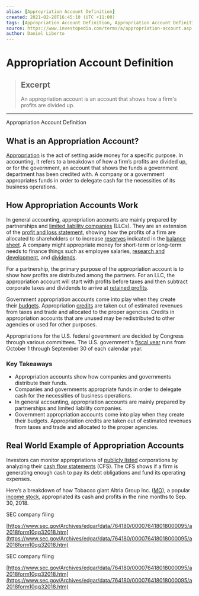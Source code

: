 ```yaml
---
alias: [Appropriation Account Definition]
created: 2021-02-28T16:45:10 (UTC +11:00)
tags: [Appropriation Account Definition, Appropriation Account Definition]
source: https://www.investopedia.com/terms/a/appropriation-account.asp
author: Daniel Liberto
---
```


# Appropriation Account Definition

> ## Excerpt
> An appropriation account is an account that shows how a firm's profits are divided up.

---

Appropriation Account Definition
## What is an Appropriation Account?

[Appropriation](https://www.investopedia.com/terms/a/appropriation.asp) is the act of setting aside money for a specific purpose. In accounting, it refers to a breakdown of how a firm’s profits are divided up, or for the government, an account that shows the funds a government department has been credited with. A company or a government appropriates funds in order to delegate cash for the necessities of its business operations. 

## How Appropriation Accounts Work

In general accounting, appropriation accounts are mainly prepared by partnerships and [limited liability companies](https://www.investopedia.com/terms/l/llc.asp) (LLCs). They are an extension of the [profit and loss statement](https://www.investopedia.com/terms/p/plstatement.asp), showing how the profits of a firm are allocated to shareholders or to increase [reserves](https://www.investopedia.com/terms/r/reservefund.asp) indicated in the [balance sheet](https://www.investopedia.com/terms/b/balancesheet.asp). A company might appropriate money for short-term or long-term needs to finance things such as employee salaries, [research and development](https://www.investopedia.com/terms/r/randd.asp), and [dividends](https://www.investopedia.com/terms/d/dividend.asp).

For a partnership, the primary purpose of the appropriation account is to show how profits are distributed among the partners. For an LLC, the appropriation account will start with profits before taxes and then subtract corporate taxes and dividends to arrive at [retained profits](https://www.investopedia.com/terms/r/retainedearnings.asp).

Government appropriation accounts come into play when they create their [budgets](https://www.investopedia.com/terms/b/budget.asp). Appropriation [credits](https://www.investopedia.com/terms/c/credit.asp) are taken out of estimated revenues from taxes and trade and allocated to the proper agencies. Credits in appropriation accounts that are unused may be redistributed to other agencies or used for other purposes.

Appropriations for the U.S. federal government are decided by Congress through various committees. The U.S. government's [fiscal year](https://www.investopedia.com/terms/f/fiscalyear.asp) runs from October 1 through September 30 of each calendar year.

### Key Takeaways

-   Appropriation accounts show how companies and governments distribute their funds.
-   Companies and governments appropriate funds in order to delegate cash for the necessities of business operations.
-   In general accounting, appropriation accounts are mainly prepared by partnerships and limited liability companies.
-   Government appropriation accounts come into play when they create their budgets. Appropriation credits are taken out of estimated revenues from taxes and trade and allocated to the proper agencies.

## Real World Example of Appropriation Accounts

Investors can monitor appropriations of [publicly listed](https://www.investopedia.com/terms/p/publiccompany.asp) corporations by analyzing their [cash flow statements](https://www.investopedia.com/investing/what-is-a-cash-flow-statement/) (CFS). The CFS shows if a firm is generating enough cash to pay its debt obligations and fund its operating expenses.

Here’s a breakdown of how Tobacco giant Altria Group Inc. ([MO](https://www.investopedia.com/markets/quote?tvwidgetsymbol=mo)), a popular [income stock](https://www.investopedia.com/terms/i/incomestock.asp), appropriated its cash and profits in the nine months to Sep. 30, 2018.

SEC company filing

[https://www.sec.gov/Archives/edgar/data/764180/000076418018000095/a2018form10qq32018.htm](https://www.sec.gov/Archives/edgar/data/764180/000076418018000095/a2018form10qq32018.htm)

SEC company filing

[https://www.sec.gov/Archives/edgar/data/764180/000076418018000095/a2018form10qq32018.htm](https://www.sec.gov/Archives/edgar/data/764180/000076418018000095/a2018form10qq32018.htm)
